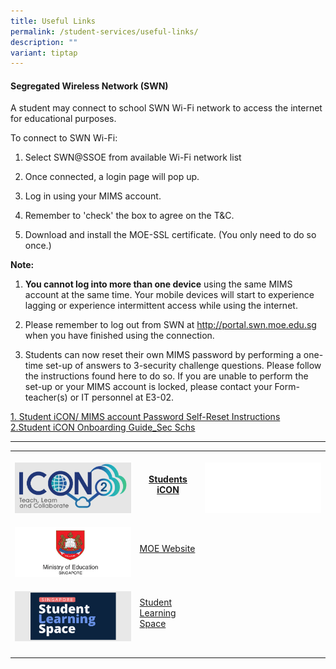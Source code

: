 ```yaml
---
title: Useful Links
permalink: /student-services/useful-links/
description: ""
variant: tiptap
---
```

<h4><strong>Segregated Wireless Network (SWN)</strong></h4>
<p>A student may connect to school SWN Wi-Fi network to access the internet
for educational purposes.</p>
<p>To connect to SWN Wi-Fi:</p>
<ol data-tight="true" class="tight">
<li>
<p>Select SWN@SSOE from available Wi-Fi network list</p>
</li>
<li>
<p>Once connected, a login page will pop up.</p>
</li>
<li>
<p>Log in using your MIMS account.</p>
</li>
<li>
<p>Remember to 'check' the box to agree on the T&amp;C.</p>
</li>
<li>
<p>Download and install the MOE-SSL certificate. (You only need to do so
once.)</p>
</li>
</ol>
<p><strong>Note:</strong>
</p>
<ol data-tight="true" class="tight">
<li>
<p><strong>You cannot&nbsp;log into&nbsp;more than one device</strong>&nbsp;using
the same MIMS account at the same time. Your mobile devices will start
to experience lagging or experience intermittent access while using the
internet.</p>
</li>
<li>
<p>Please remember to log out from SWN at <u>http://portal.swn.moe.edu.sg</u> when
you have finished using the connection.</p>
</li>
<li>
<p>Students can now reset their own MIMS password by performing a one-time
set-up of answers to 3-security challenge questions. Please follow the
instructions found here to do so. If you are unable to perform the set-up
or your MIMS account is locked, please contact your Form-teacher(s) or
IT personnel at E3-02.</p>
</li>
</ol>
<p><a href="/files/posters_mims_sspr_guide.pdf" rel="noopener noreferrer nofollow" target="_blank">1. Student iCON/ MIMS account Password Self-Reset Instructions</a>
<br><a href="/files/student_icon_onboarding_guide_sec_school.pdf" rel="noopener noreferrer nofollow" target="_blank">2.Student iCON Onboarding Guide_Sec Schs</a>
</p>
<hr>
<p></p>
<table style="minWidth: 75px">
<colgroup>
<col>
<col>
<col>
</colgroup>
<tbody>
<tr>
<th rowspan="1" colspan="1">
<p></p>
<div class="isomer-image-wrapper">
<img style="width: 100%" height="auto" width="100%" alt="icon 2" src="/images/Student Services/icon_2.jpg">
</div>
</th>
<th rowspan="1" colspan="1">
<p><a href="https://idp.mims.moe.gov.sg/nidp/app/login" rel="noopener noreferrer nofollow" target="_blank">Students iCON</a>
</p>
<p></p>
<p></p>
</th>
<th rowspan="1" colspan="1">
<p></p>
<div class="isomer-image-wrapper">
<img style="width: 100%" height="auto" width="100%" alt="white BG" src="/images/Student Services/white_bg.jpg">
</div>
</th>
</tr>
<tr>
<td rowspan="1" colspan="1">
<p></p>
<div class="isomer-image-wrapper">
<img style="width: 100%" height="auto" width="100%" alt="moe logo" src="/images/Student Services/MOE_logo.jpg">
</div>
</td>
<td rowspan="1" colspan="1">
<p><a href="https://www.moe.gov.sg/" rel="noopener noreferrer nofollow" target="_blank">MOE Website</a>
</p>
</td>
<td rowspan="1" colspan="1">
<p></p>
</td>
</tr>
<tr>
<td rowspan="1" colspan="1">
<p></p>
<div class="isomer-image-wrapper">
<img style="width: 100%" height="auto" width="100%" alt="Sls" src="/images/Student Services/Sls_students.jpg">
</div>
</td>
<td rowspan="1" colspan="1">
<p><a href="https://vle.learning.moe.edu.sg/login" rel="noopener noreferrer nofollow" target="_blank">Student Learning Space</a>
</p>
</td>
<td rowspan="1" colspan="1">
<p></p>
</td>
</tr>
<tr>
<td rowspan="1" colspan="1">
<p></p>
</td>
<td rowspan="1" colspan="1">
<p></p>
</td>
<td rowspan="1" colspan="1">
<p></p>
</td>
</tr>
</tbody>
</table>
<p></p>